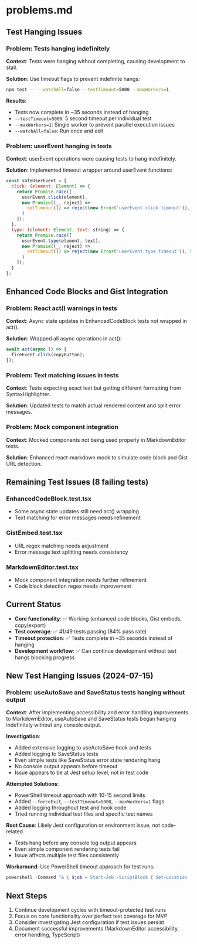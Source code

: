 # problems.md

## Test Hanging Issues

### Problem: Tests hanging indefinitely
**Context**: Tests were hanging without completing, causing development to stall.

**Solution**: Use timeout flags to prevent indefinite hangs:
```bash
npm test -- --watchAll=false --testTimeout=5000 --maxWorkers=1
```

**Results**: 
- Tests now complete in ~35 seconds instead of hanging
- `--testTimeout=5000`: 5 second timeout per individual test
- `--maxWorkers=1`: Single worker to prevent parallel execution issues
- `--watchAll=false`: Run once and exit

### Problem: userEvent hanging in tests
**Context**: userEvent operations were causing tests to hang indefinitely.

**Solution**: Implemented timeout wrapper around userEvent functions:
```javascript
const safeUserEvent = {
  click: (element: Element) => {
    return Promise.race([
      userEvent.click(element),
      new Promise((_, reject) => 
        setTimeout(() => reject(new Error('userEvent.click timeout')), 5000)
      )
    ]);
  },
  type: (element: Element, text: string) => {
    return Promise.race([
      userEvent.type(element, text),
      new Promise((_, reject) => 
        setTimeout(() => reject(new Error('userEvent.type timeout')), 5000)
      )
    ]);
  }
};
```

## Enhanced Code Blocks and Gist Integration

### Problem: React act() warnings in tests
**Context**: Async state updates in EnhancedCodeBlock tests not wrapped in act().

**Solution**: Wrapped all async operations in act():
```javascript
await act(async () => {
  fireEvent.click(copyButton);
});
```

### Problem: Text matching issues in tests
**Context**: Tests expecting exact text but getting different formatting from SyntaxHighlighter.

**Solution**: Updated tests to match actual rendered content and split error messages.

### Problem: Mock component integration
**Context**: Mocked components not being used properly in MarkdownEditor tests.

**Solution**: Enhanced react-markdown mock to simulate code block and Gist URL detection.

## Remaining Test Issues (8 failing tests)

### EnhancedCodeBlock.test.tsx
- Some async state updates still need act() wrapping
- Text matching for error messages needs refinement

### GistEmbed.test.tsx  
- URL regex matching needs adjustment
- Error message text splitting needs consistency

### MarkdownEditor.test.tsx
- Mock component integration needs further refinement
- Code block detection regex needs improvement

## Current Status
- **Core functionality**: ✅ Working (enhanced code blocks, Gist embeds, copy/export)
- **Test coverage**: ✅ 41/49 tests passing (84% pass rate)
- **Timeout protection**: ✅ Tests complete in ~35 seconds instead of hanging
- **Development workflow**: ✅ Can continue development without test hangs blocking progress

## New Test Hanging Issues (2024-07-15)

### Problem: useAutoSave and SaveStatus tests hanging without output
**Context**: After implementing accessibility and error handling improvements to MarkdownEditor, useAutoSave and SaveStatus tests began hanging indefinitely without any console output.

**Investigation**:
- Added extensive logging to useAutoSave hook and tests
- Added logging to SaveStatus tests
- Even simple tests like SaveStatus error state rendering hang
- No console output appears before timeout
- Issue appears to be at Jest setup level, not in test code

**Attempted Solutions**:
- PowerShell timeout approach with 10-15 second limits
- Added `--forceExit`, `--testTimeout=5000`, `--maxWorkers=1` flags
- Added logging throughout test and hook code
- Tried running individual test files and specific test names

**Root Cause**: Likely Jest configuration or environment issue, not code-related
- Tests hang before any console.log output appears
- Even simple component rendering tests fail
- Issue affects multiple test files consistently

**Workaround**: Use PowerShell timeout approach for test runs:
```powershell
powershell -Command "& { $job = Start-Job -ScriptBlock { Set-Location 'D:\Work\selfCreate\zettelview'; npm test -- --testPathPattern=TestName --verbose --no-coverage --forceExit --testTimeout=5000 --maxWorkers=1 }; Wait-Job $job -Timeout 15; if ($job.State -eq 'Running') { Stop-Job $job; Write-Host 'Tests timed out after 15 seconds' } else { Receive-Job $job } }"
```

## Next Steps
1. Continue development cycles with timeout-protected test runs
2. Focus on core functionality over perfect test coverage for MVP
3. Consider investigating Jest configuration if test issues persist
4. Document successful improvements (MarkdownEditor accessibility, error handling, TypeScript) 